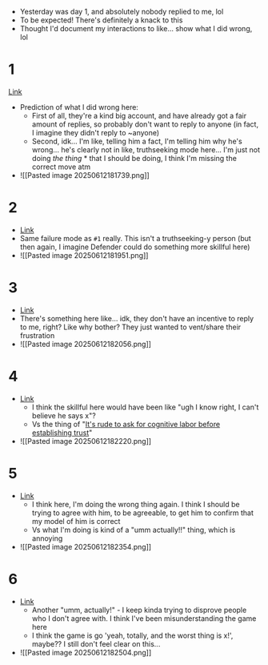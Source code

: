 - Yesterday was day 1, and absolutely nobody replied to me, lol
- To be expected! There's definitely a knack to this
- Thought I'd document my interactions to like... show what I did wrong, lol
# 1 
[Link](https://x.com/JayVTheGreat/status/1931767024671129994)
- Prediction of what I did wrong here: 
	- First of all, they're a kind big account, and have already got a fair amount of replies, so probably don't want to reply to anyone (in fact, I imagine they didn't reply to ~anyone)
	- Second, idk... I'm like, telling him a fact, I'm telling him why he's wrong... he's clearly not in like, truthseeking mode here... I'm just not doing *the thing* * that I should be doing, I think I'm missing the correct move atm
- ![[Pasted image 20250612181739.png]]
# 2 
- [Link](https://x.com/asc5455/status/1922417098203996273)
- Same failure mode as `#1` really. This isn't a truthseeking-y person (but then again, I imagine Defender could do something more skillful here)
- ![[Pasted image 20250612181951.png]]
# 3 
- [Link](https://x.com/1stclassclips/status/1929262687445295548)
- There's something here like... idk, they don't have an incentive to reply to me, right? Like why bother? They just wanted to vent/share their frustration
- ![[Pasted image 20250612182056.png]]
# 4 
- [Link](https://x.com/good_faith_q/status/1932812312437727655)
	- I think the skillful here would have been like "ugh I know right, I can't believe he says x"?
	- Vs the thing of "[It's rude to ask for cognitive labor before establishing trust](https://defenderofthebasic.substack.com/p/its-rude-to-ask-for-cognitive-labor)"
- ![[Pasted image 20250612182220.png]]
# 5 
- [Link](https://x.com/good_faith_q/status/1932815689141850228)
	- I think here, I'm doing the wrong thing again. I think I should be trying to agree with him, to be agreeable, to get him to confirm that my model of him is correct
	- Vs what I'm doing is kind of a "umm actually!!" thing, which is annoying
- ![[Pasted image 20250612182354.png]]
# 6
- [Link](https://x.com/good_faith_q/status/1932817498983874592)
	- Another "umm, actually!" - I keep kinda trying to disprove people who I don't agree with. I think I've been misunderstanding the game here
	- I think the game is go 'yeah, totally, and the worst thing is x!', maybe?? I still don't feel clear on this...
- ![[Pasted image 20250612182504.png]]